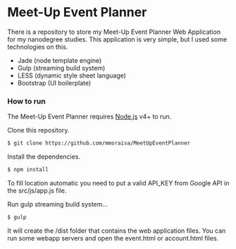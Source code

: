 # Meet-Up Event Planner

There is a repository to store my Meet-Up Event Planner Web Application for my nanodegree studies. This application is very simple, but I used some technologies on this.

  - Jade (node template engine)
  - Gulp (streaming build system)
  - LESS (dynamic style sheet language)
  - Bootstrap (UI boilerplate)

### How to run

The Meet-Up Event Planner requires [Node.js](https://nodejs.org/) v4+ to run.

Clone this repository.

```sh
$ git clone https://github.com/mmoraisa/MeetUpEventPlanner
```

Install the dependencies.

```sh
$ npm install
```

To fill location automatic you need to put a valid API_KEY from Google API in the src/js/app.js file.

Run gulp streaming build system...

```sh
$ gulp
```
It will create the /dist folder that contains the web application files. You can run some webapp servers and open the event.html or account.html files.
